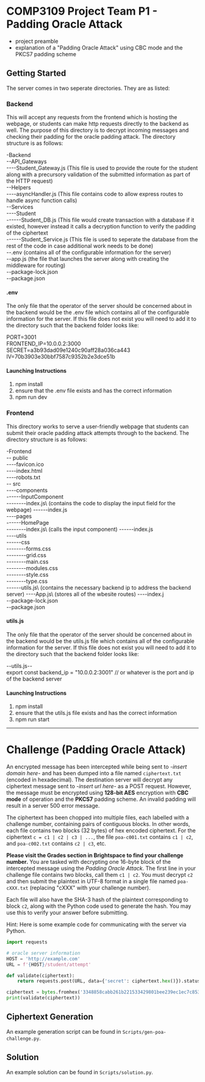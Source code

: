 # COMP3109 Project Team P1 - Padding Oracle Attack
- project preamble
- explanation of a "Padding Oracle Attack" using CBC mode and the PKCS7 padding scheme

## Getting Started
The server comes in two seperate directories. They are as listed:

### Backend
This will accept any requests from the frontend which is hosting the webpage, or students can make http requests directly to the backend as well. The purpose of this directory is to decrypt incoming messages and checking their padding for the oracle padding attack. The directory structure is as follows:

-Backend\
  --API_Gateways\
    ----Student_Gateway.js (This file is used to provide the route for the student along with a precursory validation of the submitted information as part of the HTTP request)\
  --Helpers\
    ----asyncHandler.js (This file contains code to allow express routes to handle async function calls)\
  --Services\
    ----Student\
      ------Student_DB.js (This file would create transaction with a database if it existed, however instead it calls a decryption function to verify the padding of the ciphertext\
      ------Student_Service.js (This file is used to seperate the database from the rest of the code in case additional work needs to be done)\
  --.env (contains all of the configurable information for the server)\
  --app.js (the file that launches the server along with creating the middleware for routing)\
  --package-lock.json\
  --package.json

#### .env
The only file that the operator of the server should be concerned about in the backend would be the .env file which contains all of the configurable information for the server. If this file does not exist you will need to add it to the directory such that the backend folder looks like:

PORT=3001\
FRONTEND_IP=10.0.0.2:3000\
SECRET=a3b93dad09e1240c90aff28a036ca443\
IV=70b3903e30bbf7587c9352b2e3dce51b

#### Launching Instructions
1) npm install
2) ensure that the .env file exists and has the correct information
3) npm run dev

### Frontend
This directory works to serve a user-friendly webpage that students can submit their oracle padding attack attempts through to the backend. The directory structure is as follows:

-Frontend\
  -- public\
    ----favicon.ico\
    ----index.html\
    ----robots.txt\
  -- src\
    ----components\
      ------InputComponent\
        --------index.js\ (contains the code to display the input field for the webpage)
      ------index.js\
    ----pages\
      ------HomePage\
        --------index.js\ (calls the input component)
      ------index.js\
    ----utils\
      ------css\
        --------forms.css\
        --------grid.css\
        --------main.css\
        --------modules.css\
        --------style.css\
        --------type.css\
      ------utils.js\ (contains the necessary backend ip to address the backend server)
    ----App.js\ (stores all of the wbesite routes)
    ----index.j\
  --package-lock.json\
  --package.json
  
#### utils.js
The only file that the operator of the server should be concerned about in the backend would be the utils.js file which contains all of the configurable information for the server. If this file does not exist you will need to add it to the directory such that the backend folder looks like:

--utils.js--\
export const backend_ip = "10.0.0.2:3001" // or whatever is the port and ip of the backend server

#### Launching Instructions
1) npm install
2) ensure that the utils.js file exists and has the correct information
3) npm run start

---

# Challenge (Padding Oracle Attack)
An encrypted message has been intercepted while being sent to *-insert domain here-* and has been dumped into a file
named `ciphertext.txt` (encoded in hexadecimal). The destination server will decrypt any ciphertext message sent to
*-insert url here-* as a POST request. However, the message must be encrypted using **128-bit AES** encryption with
**CBC mode** of operation and the **PKCS7** padding scheme. An invalid padding will result in a server 500 error message.

The ciphertext has been chopped into multiple files, each labelled with a challenge number, containing pairs of
contiguous blocks. In other words, each file contains two blocks (32 bytes) of hex encoded ciphertext. For the ciphertext
`c = c1 | c2 | c3 | ...`, the file `poa-c001.txt` contains `c1 | c2`, and `poa-c002.txt` contains `c2 | c3`, etc.

**Please visit the Grades section in Brightspace to find your challenge number.**
You are tasked with decrypting one 16-byte block of the intercepted message using the *Padding Oracle Attack*. The first
line in your challenge file contains two blocks, call them `c1 | c2`. You must decrypt `c2` and then submit the plaintext
in UTF-8 format in a single file named `poa-cXXX.txt` (replacing "cXXX" with your challenge number).

Each file will also have the SHA-3 hash of the plaintext corresponding to block `c2`, along with the Python code used
to generate the hash. You may use this to verify your answer before submitting.

Hint: Here is some example code for communicating with the server via Python.
```python
import requests

# oracle server information
HOST = 'http://example.com'
URL = f'{HOST}/student/attempt'

def validate(ciphertext):
    return requests.post(URL, data={'secret': ciphertext.hex()}).status_code < 500

ciphertext = bytes.fromhex('3348858cabb261b221533429801bee239ec1ec7c853509c8a261fc2b2b2211b0')
print(validate(ciphertext))
```

## Ciphertext Generation
An example generation script can be found in `Scripts/gen-poa-challenge.py`.

## Solution
An example solution can be found in `Scripts/solution.py`.
